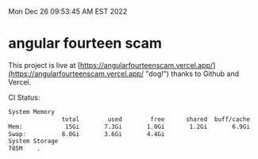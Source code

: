 Mon Dec 26 09:53:45 AM EST 2022

# angular fourteen scam


This project is live at [https://angularfourteenscam.vercel.app/](https://angularfourteenscam.vercel.app/ "dog!") thanks to Github and Vercel.

CI Status: 

```bash
System Memory
               total        used        free      shared  buff/cache   available
Mem:            15Gi       7.3Gi       1.0Gi       1.2Gi       6.9Gi       6.4Gi
Swap:          8.0Gi       3.6Gi       4.4Gi
System Storage
785M	.
```
